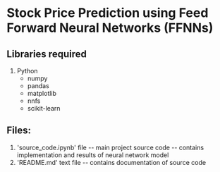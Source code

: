 # Stock Price Prediction using Feed Forward Neural Networks (FFNNs)

## Libraries required
1. Python
    - numpy
    - pandas
    - matplotlib
    - nnfs
    - scikit-learn

## Files:
1. 'source_code.ipynb' file
    -- main project source code
    -- contains implementation and results of neural network model
2. 'README.md' text file
    -- contains documentation of source code
